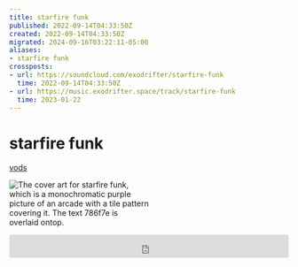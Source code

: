 ```yaml
---
title: starfire funk
published: 2022-09-14T04:33:50Z
created: 2022-09-14T04:33:50Z
migrated: 2024-09-16T03:22:11-05:00
aliases:
- starfire funk
crossposts:
- url: https://soundcloud.com/exodrifter/starfire-funk
  time: 2022-09-14T04:33:50Z
- url: https://music.exodrifter.space/track/starfire-funk
  time: 2023-01-22
---
```


# starfire funk

<div class="flex">
<div><i class="ri-video-fill"></i> <a href="https://vods.exodrifter.space/tag/song-starfire-funk">vods</a></div>
</div>

<div style="width: 50%;">

![The cover art for starfire funk, which is a monochromatic purple picture of an arcade with a tile pattern covering it. The text 786f7e is overlaid ontop.](starfire-funk.png)

</div>

<iframe style="border: 0; width: 100%; max-width: 700px; height: 42px;" src="https://bandcamp.com/EmbeddedPlayer/album=477085509/size=small/bgcol=333333/linkcol=0f91ff/track=2076763500/transparent=true/" seamless><a href="https://music.exodrifter.space/album/lonely-metro">lonely metro by exodrifter</a></iframe>
